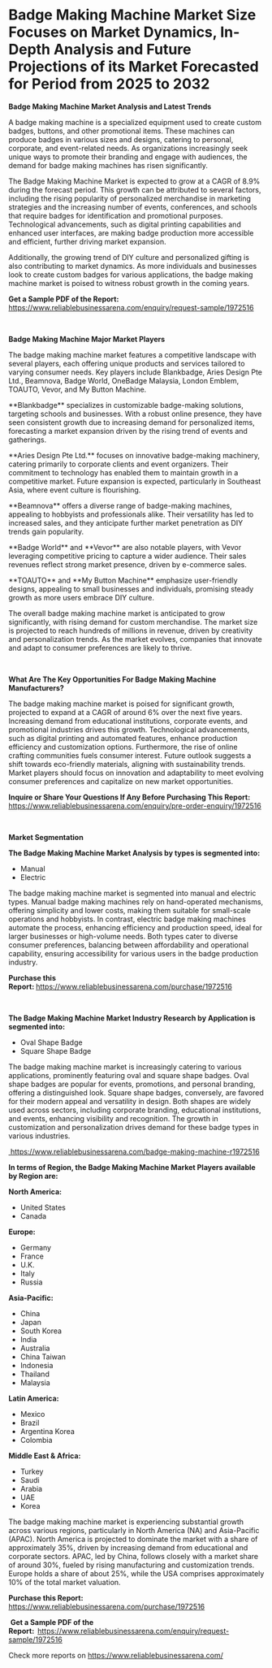 <p><h1>Badge Making Machine Market Size Focuses on Market Dynamics, In-Depth Analysis and Future Projections of its Market Forecasted for Period from 2025 to 2032</h1></p><p><strong>Badge Making Machine Market Analysis and Latest Trends</strong></p>
<p><p>A badge making machine is a specialized equipment used to create custom badges, buttons, and other promotional items. These machines can produce badges in various sizes and designs, catering to personal, corporate, and event-related needs. As organizations increasingly seek unique ways to promote their branding and engage with audiences, the demand for badge making machines has risen significantly.</p><p>The Badge Making Machine Market is expected to grow at a CAGR of 8.9% during the forecast period. This growth can be attributed to several factors, including the rising popularity of personalized merchandise in marketing strategies and the increasing number of events, conferences, and schools that require badges for identification and promotional purposes. Technological advancements, such as digital printing capabilities and enhanced user interfaces, are making badge production more accessible and efficient, further driving market expansion.</p><p>Additionally, the growing trend of DIY culture and personalized gifting is also contributing to market dynamics. As more individuals and businesses look to create custom badges for various applications, the badge making machine market is poised to witness robust growth in the coming years.</p></p>
<p><strong>Get a Sample PDF of the Report:&nbsp;</strong> <a href="https://www.reliablebusinessarena.com/enquiry/request-sample/1972516?utm_campaign=2610&utm_medium=2&utm_source=Github&utm_content=ia&utm_term=20022025&utm_id=badge-making-machine">https://www.reliablebusinessarena.com/enquiry/request-sample/1972516</a></p>
<p>&nbsp;</p>
<p><strong>Badge Making Machine Major Market Players</strong></p>
<p><p>The badge making machine market features a competitive landscape with several players, each offering unique products and services tailored to varying consumer needs. Key players include Blankbadge, Aries Design Pte Ltd., Beamnova, Badge World, OneBadge Malaysia, London Emblem, TOAUTO, Vevor, and My Button Machine.</p><p>**Blankbadge** specializes in customizable badge-making solutions, targeting schools and businesses. With a robust online presence, they have seen consistent growth due to increasing demand for personalized items, forecasting a market expansion driven by the rising trend of events and gatherings.</p><p>**Aries Design Pte Ltd.** focuses on innovative badge-making machinery, catering primarily to corporate clients and event organizers. Their commitment to technology has enabled them to maintain growth in a competitive market. Future expansion is expected, particularly in Southeast Asia, where event culture is flourishing.</p><p>**Beamnova** offers a diverse range of badge-making machines, appealing to hobbyists and professionals alike. Their versatility has led to increased sales, and they anticipate further market penetration as DIY trends gain popularity.</p><p>**Badge World** and **Vevor** are also notable players, with Vevor leveraging competitive pricing to capture a wider audience. Their sales revenues reflect strong market presence, driven by e-commerce sales. </p><p>**TOAUTO** and **My Button Machine** emphasize user-friendly designs, appealing to small businesses and individuals, promising steady growth as more users embrace DIY culture. </p><p>The overall badge making machine market is anticipated to grow significantly, with rising demand for custom merchandise. The market size is projected to reach hundreds of millions in revenue, driven by creativity and personalization trends. As the market evolves, companies that innovate and adapt to consumer preferences are likely to thrive.</p></p>
<p>&nbsp;</p>
<p><strong>What Are The Key Opportunities For Badge Making Machine Manufacturers?</strong></p>
<p><p>The badge making machine market is poised for significant growth, projected to expand at a CAGR of around 6% over the next five years. Increasing demand from educational institutions, corporate events, and promotional industries drives this growth. Technological advancements, such as digital printing and automated features, enhance production efficiency and customization options. Furthermore, the rise of online crafting communities fuels consumer interest. Future outlook suggests a shift towards eco-friendly materials, aligning with sustainability trends. Market players should focus on innovation and adaptability to meet evolving consumer preferences and capitalize on new market opportunities.</p></p>
<p><strong>Inquire or Share Your Questions If Any Before Purchasing This Report:</strong> <a href="https://www.reliablebusinessarena.com/enquiry/pre-order-enquiry/1972516?utm_campaign=2610&utm_medium=2&utm_source=Github&utm_content=ia&utm_term=20022025&utm_id=badge-making-machine">https://www.reliablebusinessarena.com/enquiry/pre-order-enquiry/1972516</a></p>
<p>&nbsp;</p>
<p><strong>Market Segmentation</strong></p>
<p><strong>The Badge Making Machine Market Analysis by types is segmented into:</strong></p>
<p><ul><li>Manual</li><li>Electric</li></ul></p>
<p><p>The badge making machine market is segmented into manual and electric types. Manual badge making machines rely on hand-operated mechanisms, offering simplicity and lower costs, making them suitable for small-scale operations and hobbyists. In contrast, electric badge making machines automate the process, enhancing efficiency and production speed, ideal for larger businesses or high-volume needs. Both types cater to diverse consumer preferences, balancing between affordability and operational capability, ensuring accessibility for various users in the badge production industry.</p></p>
<p><strong>Purchase this Report:&nbsp;</strong><a href="https://www.reliablebusinessarena.com/purchase/1972516?utm_campaign=2610&utm_medium=2&utm_source=Github&utm_content=ia&utm_term=20022025&utm_id=badge-making-machine">https://www.reliablebusinessarena.com/purchase/1972516</a></p>
<p>&nbsp;</p>
<p><strong>The Badge Making Machine Market Industry Research by Application is segmented into:</strong></p>
<p><ul><li>Oval Shape Badge</li><li>Square Shape Badge</li></ul></p>
<p><p>The badge making machine market is increasingly catering to various applications, prominently featuring oval and square shape badges. Oval shape badges are popular for events, promotions, and personal branding, offering a distinguished look. Square shape badges, conversely, are favored for their modern appeal and versatility in design. Both shapes are widely used across sectors, including corporate branding, educational institutions, and events, enhancing visibility and recognition. The growth in customization and personalization drives demand for these badge types in various industries.</p></p>
<p><a href="https://www.reliablebusinessarena.com/badge-making-machine-r1972516?utm_campaign=2610&utm_medium=2&utm_source=Github&utm_content=ia&utm_term=20022025&utm_id=badge-making-machine">&nbsp;https://www.reliablebusinessarena.com/badge-making-machine-r1972516</a></p>
<p><strong>In terms of Region, the Badge Making Machine Market Players available by Region are:</strong></p>
<p>
    <p> <strong> North America: </strong>
        <ul>
            <li>United States</li>
            <li>Canada</li>
        </ul>
        </p> 
    <p> <strong> Europe: </strong>
        <ul>
            <li>Germany</li>
            <li>France</li>
            <li>U.K.</li>
            <li>Italy</li>
            <li>Russia</li>
        </ul>
        </p> 
    <p> <strong> Asia-Pacific: </strong>
        <ul>
            <li>China</li>
            <li>Japan</li>
            <li>South Korea</li>
            <li>India</li>
            <li>Australia</li>
            <li>China Taiwan</li>
            <li>Indonesia</li>
            <li>Thailand</li>
            <li>Malaysia</li>
        </ul>
        </p> 
    <p> <strong> Latin America: </strong>
        <ul>
            <li>Mexico</li>
            <li>Brazil</li>
            <li>Argentina Korea</li>
            <li>Colombia</li>
        </ul>
        </p> 
    <p> <strong> Middle East & Africa: </strong>
        <ul>
            <li>Turkey</li>
            <li>Saudi</li>
            <li>Arabia</li>
            <li>UAE</li>
            <li>Korea</li>
        </ul>
    </p>
    </p>
<p><p>The badge making machine market is experiencing substantial growth across various regions, particularly in North America (NA) and Asia-Pacific (APAC). North America is projected to dominate the market with a share of approximately 35%, driven by increasing demand from educational and corporate sectors. APAC, led by China, follows closely with a market share of around 30%, fueled by rising manufacturing and customization trends. Europe holds a share of about 25%, while the USA comprises approximately 10% of the total market valuation.</p></p>
<p><strong>Purchase this Report: </strong><a href="https://www.reliablebusinessarena.com/purchase/1972516?utm_campaign=2610&utm_medium=2&utm_source=Github&utm_content=ia&utm_term=20022025&utm_id=badge-making-machine">https://www.reliablebusinessarena.com/purchase/1972516</a></p>
<p>&nbsp;<strong>Get a Sample PDF of the Report:&nbsp;&nbsp;</strong><a href="https://www.reliablebusinessarena.com/enquiry/request-sample/1972516?utm_campaign=2610&utm_medium=2&utm_source=Github&utm_content=ia&utm_term=20022025&utm_id=badge-making-machine">https://www.reliablebusinessarena.com/enquiry/request-sample/1972516</a></p>
<p><strong></strong></p>
<p>Check more reports on <a href="https://www.reliablebusinessarena.com/?utm_campaign=2610&utm_medium=2&utm_source=Github&utm_content=ia&utm_term=20022025&utm_id=badge-making-machine">https://www.reliablebusinessarena.com/</a></p>